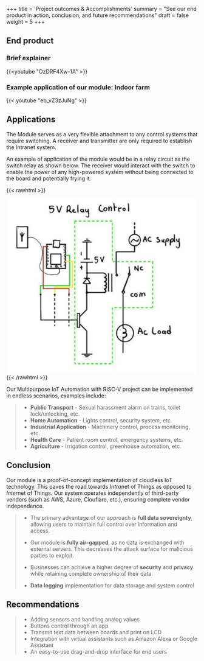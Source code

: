 +++
title = 'Project outcomes & Accomplishments'
summary = "See our end product in action, conclusion, and future recommendations"
draft = false
weight = 5
+++

## End product
### Brief explainer
{{<youtube "OzDRF4Xw-1A" >}}

### Example application of our module: Indoor farm 
{{< youtube "eb_vZ3zJuNg" >}}

## Applications
The Module serves as a very flexible attachment to any control systems that require switching. A receiver and transmitter are only required to establish the Intranet system.

An example of application of the module would be in a relay circuit as the switch relay as shown below. The receiver would interact with the switch to enable the power of any high-powered system without being connected to the board and potentially frying it. 

{{< rawhtml >}}
<center>
<img src="images/relay.png" width="500">
</center>
{{< /rawhtml >}}

Our Multipurpose IoT Automation with RISC-V project can be implemented in endless scenarios, examples include:
> - **Public Transport** - Sexual harassment alarm on trains, toilet lock/unlocking, etc. 
> - **Home Automation** - Lights control, security system, etc.
> - **Industrial Application** - Machinery control, process monitoring, etc.
> - **Health Care** - Patient room control, emergency systems, etc.
> - **Agriculture** - Irrigation control, greenhouse automation, etc.


## Conclusion
Our module is a proof-of-concept implementation of cloudless IoT technology. This paves the road towards *Intra*net of Things as opposed to *Inter*net of Things. Our system operates independently of third-party vendors (such as AWS, Azure, Clouflare, etc.), ensuring complete vendor independence.

> - The primary advantage of our approach is **full data sovereignty**, allowing users to maintain full control over information and access.
> 
> - Our module is **fully air-gapped**, as no data is exchanged with external servers. This decreases the attack surface for malicious parties to exploit.
> 
> - Businesses can achieve a higher degree of **security** and **privacy** while retaining complete ownership of their data.
> - **Data logging** implementation for data storage and system control


## Recommendations
> - Adding sensors and handling analog values
> - Buttons control through an app
> - Transmit text data between boards and print on LCD
> - Integration with virtual assistants such as Amazon Alexa or Google Assistant
> - An easy-to-use drag-and-drop interface for end users